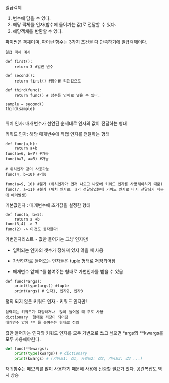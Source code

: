 



일급객체



1. 변수에 담을 수 있다.
2. 해당 객체를 인자(함수에 들어가는 값)로 전달할 수 있다.
3. 해당객체를 반환할 수 있다.

파이썬은 객체이며, 파이썬 함수는 3가지 조건을 다 만족하기에 일급객체이다.





```
일급 객체 예시

def first():
	return 3 #일반 변수

def second():
	return first() #함수를 리턴값으로
	
def third(func):
	return func() # 함수를 인자로 넣을 수 있다.
	
sample = second()
third(sample)
	
```





위치 인자: 매개변수가 선언된 순서대로 인자의 값이 전달하는 형태

키워드 인자: 해당 매개변수에 직접 인자를 전달하는 형태



```
def func(a,b):
	return a+b
func(a=6, b=7) #가능
func(b=7, a=6) #가능

# 위치인자 같이 사용가능
func(4, b=10) #가능

func(a=9, 10) #불가 (위치인자가 먼저 나오고 나중에 키워드 인자를 사용해야하기 때문)
func(7, a=11) #불가 (위치 인자로  a가 전달되었는데 키워드 인자로 다시 전달되기 때문에 에러발생)
```



기본값인자 : 매개변수에 초기값을 설정한 형태

```
def func(a, b=5):
	return a +b
func(3,4) -> 7 
func(2) -> 이것도 동작한다! 
```



가변인자리스트 - 값만 들어가는 그냥 인자만!

* 입력되는 인자의 갯수가 정해져 있지 않을 때 사용

* 가변인자로 들어오는 인자들은   tuple 형태로 저장되어짐

* 매개변수 앞에 *를 붙여주는 형태로 가변인자를 받을 수 있음

```
def func(*args):
	print(type(args)) #tuple
	print(args) # 인자1, 인자2, 인자3
```



정의 되지 않은 키워드 인자 - 키워드 인자만!

```
입력되는 키워드가 다양하거나  많이 들어올 때 주로 사용
dictionary  형태로 저장이 되어짐
매개변수 앞에 ** 를 붙여주는 형태로 정의
```



값만 들어가는 인자와 키워드 인자를 모두 가변으로 쓰고 싶으면 *args와 **kwargs를 모두 사용해야한다.




```python
def func(**kwargs):
	print(type(kwargs)) # dictionary
	print(kwargs) # (키워드1: 값1, 키워드2: 값2, 키워드3: 값3 ...)
```



재귀함수는 메모리를 많이 사용하기 때문에 사용에 신중할 필요가 있다. 공간복잡도 역시 상승



